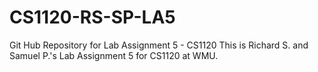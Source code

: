 # CS1120-RS-SP-LA5
Git Hub Repository for Lab Assignment 5 - CS1120
This is Richard S. and Samuel P.'s Lab Assignment 5 for CS1120 at WMU.
